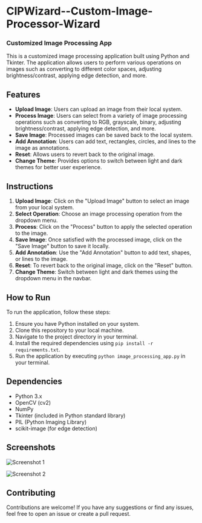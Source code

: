 # CIPWizard--Custom-Image-Processor-Wizard
### Customized Image Processing App

This is a customized image processing application built using Python and Tkinter. The application allows users to perform various operations on images such as converting to different color spaces, adjusting brightness/contrast, applying edge detection, and more.

## Features

- **Upload Image**: Users can upload an image from their local system.
- **Process Image**: Users can select from a variety of image processing operations such as converting to RGB, grayscale, binary, adjusting brightness/contrast, applying edge detection, and more.
- **Save Image**: Processed images can be saved back to the local system.
- **Add Annotation**: Users can add text, rectangles, circles, and lines to the image as annotations.
- **Reset**: Allows users to revert back to the original image.
- **Change Theme**: Provides options to switch between light and dark themes for better user experience.

## Instructions

1. **Upload Image**: Click on the "Upload Image" button to select an image from your local system.
2. **Select Operation**: Choose an image processing operation from the dropdown menu.
3. **Process**: Click on the "Process" button to apply the selected operation to the image.
4. **Save Image**: Once satisfied with the processed image, click on the "Save Image" button to save it locally.
5. **Add Annotation**: Use the "Add Annotation" button to add text, shapes, or lines to the image.
6. **Reset**: To revert back to the original image, click on the "Reset" button.
7. **Change Theme**: Switch between light and dark themes using the dropdown menu in the navbar.

## How to Run

To run the application, follow these steps:

1. Ensure you have Python installed on your system.
2. Clone this repository to your local machine.
3. Navigate to the project directory in your terminal.
4. Install the required dependencies using `pip install -r requirements.txt`.
5. Run the application by executing `python image_processing_app.py` in your terminal.

## Dependencies

- Python 3.x
- OpenCV (cv2)
- NumPy
- Tkinter (included in Python standard library)
- PIL (Python Imaging Library)
- scikit-image (for edge detection)

## Screenshots

![Screenshot 1](screenshots/screenshot1.png)

![Screenshot 2](screenshots/screenshot2.png)

## Contributing

Contributions are welcome! If you have any suggestions or find any issues, feel free to open an issue or create a pull request.

